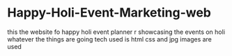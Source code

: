 # Happy-Holi-Event-Marketing-web

this the website fo happy holi event planner r showcasing the events on holi whatever the things are going 
tech used is html css and jpg images are used